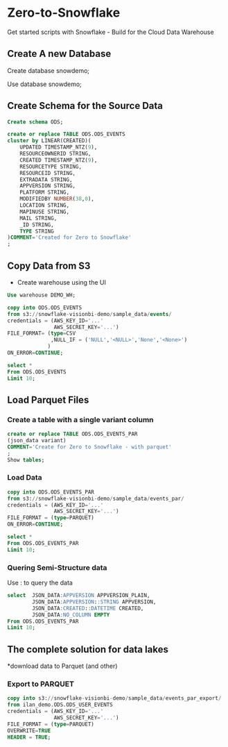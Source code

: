 # Zero-to-Snowflake
Get started scripts with Snowflake - Build for the Cloud Data Warehouse

## Create A new Database
Create database snowdemo;

Use database snowdemo;

## Create Schema for the Source Data
```sql
Create schema ODS;
```
```sql
create or replace TABLE ODS.ODS_EVENTS 
cluster by LINEAR(CREATED)(
	UPDATED TIMESTAMP_NTZ(9),
	RESOURCEOWNERID STRING,
	CREATED TIMESTAMP_NTZ(9),
	RESOURCETYPE STRING,
	RESOURCEID STRING,
	EXTRADATA STRING,
	APPVERSION STRING,
	PLATFORM STRING,
	MODIFIEDBY NUMBER(38,0),
	LOCATION STRING,
	MAPINUSE STRING,
	MAIL STRING,
	_ID STRING,
	TYPE STRING
)COMMENT='Created for Zero to Snowflake'
;
```
## Copy Data from S3
* Create warehouse using the UI
```sql
Use warehouse DEMO_WH;

copy into ODS.ODS_EVENTS
from s3://snowflake-visionbi-demo/sample_data/events/
credentials = (AWS_KEY_ID='...' 
               AWS_SECRET_KEY='...')
FILE_FORMAT= (type=CSV
              ,NULL_IF = ('NULL','<NULL>','None','<None>')
             )
ON_ERROR=CONTINUE;
```

```sql
select *
From ODS.ODS_EVENTS
Limit 10;
```
## Load Parquet Files

### Create a table with a single variant column 
```sql
create or replace TABLE ODS.ODS_EVENTS_PAR
(json_data variant)
COMMENT='Create for Zero to Snowflake - with parquet'
;
Show tables;
```

### Load Data
```sql
copy into ODS.ODS_EVENTS_PAR
from s3://snowflake-visionbi-demo/sample_data/events_par/
credentials = (AWS_KEY_ID='...' 
               AWS_SECRET_KEY='...')
FILE_FORMAT = (type=PARQUET)
ON_ERROR=CONTINUE;

select *
From ODS.ODS_EVENTS_PAR
Limit 10;
```

### Quering Semi-Structure data
Use <column-name>:<attribute> to query the data
	
```sql
select  JSON_DATA:APPVERSION APPVERSION_PLAIN,
        JSON_DATA:APPVERSION::STRING APPVERSION,
        JSON_DATA:CREATED::DATETIME CREATED,
        JSON_DATA:NO_COLUMN EMPTY
From ODS.ODS_EVENTS_PAR
Limit 10;
```

## The complete solution for data lakes
*download data to Parquet (and other)

### Export to PARQUET
```sql
copy into s3://snowflake-visionbi-demo/sample_data/events_par_export/
from ilan_demo.ODS.ODS_USER_EVENTS
credentials = (AWS_KEY_ID='...' 
               AWS_SECRET_KEY='...')
FILE_FORMAT = (type=PARQUET)
OVERWRITE=TRUE
HEADER = TRUE;
```





